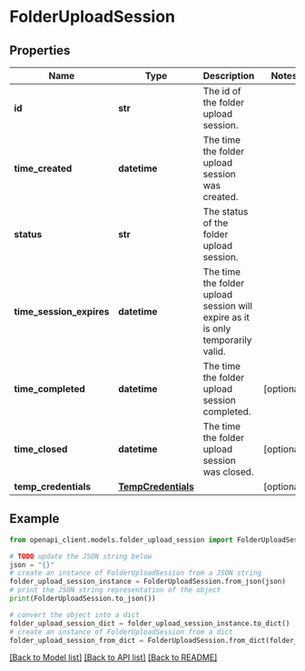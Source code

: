 # FolderUploadSession


## Properties

Name | Type | Description | Notes
------------ | ------------- | ------------- | -------------
**id** | **str** | The id of the folder upload session. | 
**time_created** | **datetime** | The time the folder upload session was created. | 
**status** | **str** | The status of the folder upload session. | 
**time_session_expires** | **datetime** | The time the folder upload session will expire as it is only temporarily valid. | 
**time_completed** | **datetime** | The time the folder upload session completed. | [optional] 
**time_closed** | **datetime** | The time the folder upload session was closed. | [optional] 
**temp_credentials** | [**TempCredentials**](TempCredentials.md) |  | [optional] 

## Example

```python
from openapi_client.models.folder_upload_session import FolderUploadSession

# TODO update the JSON string below
json = "{}"
# create an instance of FolderUploadSession from a JSON string
folder_upload_session_instance = FolderUploadSession.from_json(json)
# print the JSON string representation of the object
print(FolderUploadSession.to_json())

# convert the object into a dict
folder_upload_session_dict = folder_upload_session_instance.to_dict()
# create an instance of FolderUploadSession from a dict
folder_upload_session_from_dict = FolderUploadSession.from_dict(folder_upload_session_dict)
```
[[Back to Model list]](../README.md#documentation-for-models) [[Back to API list]](../README.md#documentation-for-api-endpoints) [[Back to README]](../README.md)


